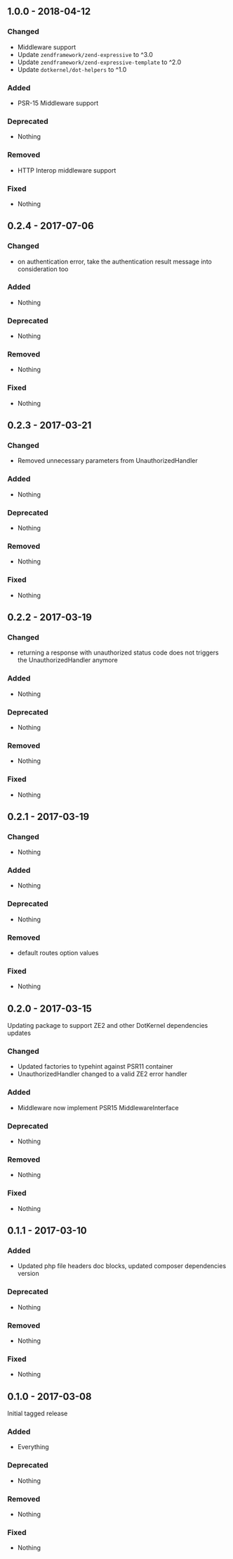 ## 1.0.0 - 2018-04-12

### Changed
* Middleware support
* Update `zendframework/zend-expressive` to ^3.0
* Update `zendframework/zend-expressive-template` to ^2.0
* Update `dotkernel/dot-helpers` to ^1.0

### Added
* PSR-15 Middleware support

### Deprecated
* Nothing

### Removed
* HTTP Interop middleware support

### Fixed
* Nothing


## 0.2.4 - 2017-07-06

### Changed
* on authentication error, take the authentication result message into consideration too

### Added
* Nothing

### Deprecated
* Nothing

### Removed
* Nothing

### Fixed
* Nothing


## 0.2.3 - 2017-03-21

### Changed
* Removed unnecessary parameters from UnauthorizedHandler

### Added
* Nothing

### Deprecated
* Nothing

### Removed
* Nothing

### Fixed
* Nothing


## 0.2.2 - 2017-03-19

### Changed
* returning a response with unauthorized status code does not triggers the UnauthorizedHandler anymore

### Added
* Nothing

### Deprecated
* Nothing

### Removed
* Nothing

### Fixed
* Nothing


## 0.2.1 - 2017-03-19

### Changed
* Nothing

### Added
* Nothing

### Deprecated
* Nothing

### Removed
* default routes option values

### Fixed
* Nothing


## 0.2.0 - 2017-03-15

Updating package to support ZE2 and other DotKernel dependencies updates

### Changed
* Updated factories to typehint against PSR11 container
* UnauthorizedHandler changed to a valid ZE2 error handler

### Added
* Middleware now implement PSR15 MiddlewareInterface

### Deprecated
* Nothing

### Removed
* Nothing

### Fixed
* Nothing


## 0.1.1 - 2017-03-10

### Added
* Updated php file headers doc blocks, updated composer dependencies version

### Deprecated
* Nothing

### Removed
* Nothing

### Fixed
* Nothing


## 0.1.0 - 2017-03-08

Initial tagged release

### Added
* Everything

### Deprecated
* Nothing

### Removed
* Nothing

### Fixed
* Nothing
